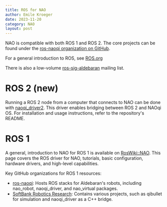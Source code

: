 ```yaml
---
title: ROS for NAO
author: Emile Kroeger
date: 2023-11-20
category: NAO
layout: post
---
```


NAO is compatible with both ROS 1 and ROS 2. The core projects can be found under the [ros-naoqi organization on GitHub](https://github.com/ros-naoqi).

For a general introduction to ROS, see [ROS.org](https://www.ros.org/)

There is also a low-volume [ros-sig-aldebaran](https://groups.google.com/g/ros-sig-aldebaran) mailing list.

# ROS 2 (new)

Running a ROS 2 node from a computer that connects to NAO can be done with [naoqi_driver2](https://github.com/ros-naoqi/naoqi_driver2). This driver enables bridging between ROS 2 and NAOqi OS. For installation and usage instructions, refer to the repository's README.

# ROS 1

A general, introduction to NAO for ROS 1 is available on [RosWiki::NAO](https://wiki.ros.org/nao). This page covers the ROS driver for NAO, tutorials, basic configuration, hardware drivers, and high-level capabilities.

Key GitHub organizations for ROS 1 resources:
- [ros-naoqi](https://github.com/ros-naoqi): Hosts ROS stacks for Aldebaran's robots, including nao_robot, naoqi_driver, and nao_virtual packages.
- [SoftBank Robotics Research](https://github.com/softbankrobotics-research): Contains various projects, such as qibullet for simulation and naoqi_driver as a C++ bridge.
